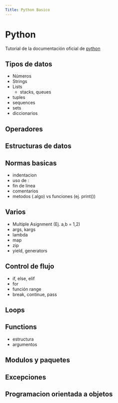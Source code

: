 ```yaml
---
Title: Python Basico
---
```



# Python

Tutorial de la documentación oficial de [python](https://docs.python.org/3/tutorial/index.html)

## Tipos de datos
- Números
- Strings
- Lists
    - stacks, queues
- tuples
- sequences
- sets
- diccionarios

## Operadores

## Estructuras de datos

## Normas basicas
- indentacion
- uso de :
- fin de linea
- comentarios
- metodos (.algo) vs funciones (ej. print())


## Varios
- Multiple Asignment (Ej. a,b = 1,2)
- args, kargs
- lambda
- map
- zip
- yield, generators


## Control de flujo
- if, else, elif
- for
- función range
- break, continue, pass

## Loops

## Functions
- estructura
- argumentos

## Modulos y paquetes

## Excepciones

## Programacion orientada a objetos




